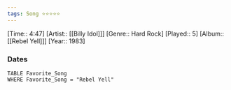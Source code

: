 ```yaml
---
tags: Song ⭐⭐⭐⭐⭐ 
---
```

[Time:: 4:47]
[Artist:: [[Billy Idol]]]
[Genre:: Hard Rock]
[Played:: 5]
[Album:: [[Rebel Yell]]]
[Year:: 1983]
### Dates
````dataview
TABLE Favorite_Song
WHERE Favorite_Song = "Rebel Yell"
````